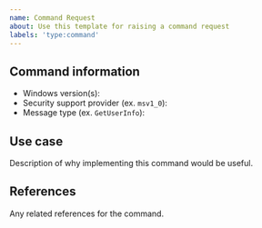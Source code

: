 ```yaml
---
name: Command Request
about: Use this template for raising a command request
labels: 'type:command'
---
```


## Command information

- Windows version(s):
- Security support provider (ex. `msv1_0`):
- Message type (ex. `GetUserInfo`):

## Use case

Description of why implementing this command would be useful.

## References

Any related references for the command.